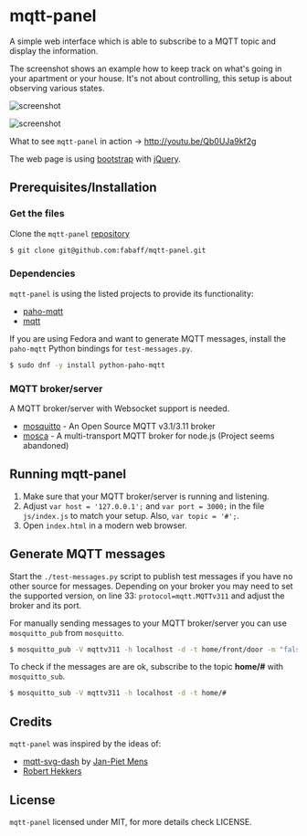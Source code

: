 # mqtt-panel

A simple web interface which is able to subscribe to a MQTT topic and display
the information.

The screenshot shows an example how to keep track on what's going in your
apartment or your house. It's not about controlling, this setup is about
observing various states.

![screenshot](screenshot.png)

![screenshot](screenshot-mobile.png)

What to see `mqtt-panel` in action -> http://youtu.be/Qb0UJa9kf2g

The web page is using [bootstrap](http://getbootstrap.com/) with
[jQuery](http://jquery.com/).

## Prerequisites/Installation

### Get the files

Clone the `mqtt-panel` [repository](https://github.com/fabaff/mqtt-panel)

```bash
$ git clone git@github.com:fabaff/mqtt-panel.git
```

### Dependencies

`mqtt-panel` is using the listed projects to provide its functionality:

- [paho-mqtt](https://www.eclipse.org/paho/clients/python/)
- [mqtt](https://github.com/adamvr/MQTT.js/)

If you are using Fedora and want to generate MQTT messages, install the
`paho-mqtt` Python bindings for `test-messages.py`.

```bash
$ sudo dnf -y install python-paho-mqtt
```

### MQTT broker/server

A MQTT broker/server with Websocket support is needed.

- [mosquitto](http://mosquitto.org/) - An Open Source MQTT v3.1/3.11 broker
- [mosca](http://mcollina.github.io/mosca/) - A multi-transport MQTT broker
  for node.js (Project seems abandoned)

## Running mqtt-panel

1. Make sure that your MQTT broker/server is running and listening.
2. Adjust `var host = '127.0.0.1';` and `var port = 3000;` in the file
   `js/index.js` to match your setup. Also, `var topic = '#';`.
3. Open `index.html` in a modern web browser.

## Generate MQTT messages

Start the `./test-messages.py` script to publish test messages if you have
no other source for messages. Depending on your broker you may need to set
the supported version, on line 33: `protocol=mqtt.MQTTv311` and adjust
the broker and its port.

For manually sending messages to your MQTT broker/server you can use
`mosquitto_pub` from `mosquitto`.

```bash
$ mosquitto_pub -V mqttv311 -h localhost -d -t home/front/door -m "false"
```

To check if the messages are are ok, subscribe to the topic **home/#** with
`mosquitto_sub`.

```bash
$ mosquitto_sub -V mqttv311 -h localhost -d -t home/#
```

## Credits

`mqtt-panel` was inspired by the ideas of:

- [mqtt-svg-dash](https://github.com/jpmens/mqtt-svg-dash) by [Jan-Piet Mens](http://jpmens.net/)
- [Robert Hekkers](http://blog.hekkers.net/2012/10/13/realtime-data-with-mqtt-node-js-mqtt-js-and-socket-io/)

## License

`mqtt-panel` licensed under MIT, for more details check LICENSE.
